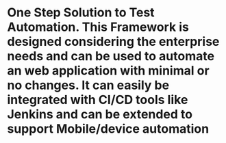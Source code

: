# One Step Solution to Test Automation. This Framework is designed considering the enterprise needs and can be used to automate an web application with minimal or no changes. It can easily be integrated with CI/CD tools like Jenkins and can be extended to support Mobile/device automation
